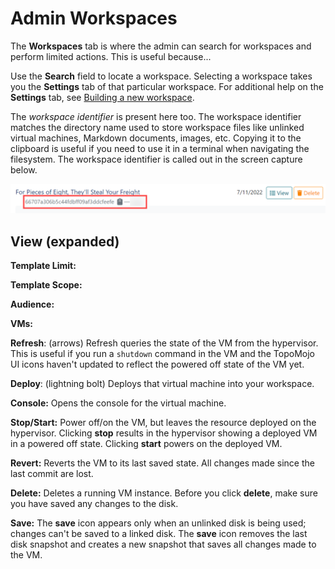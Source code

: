 # Admin Workspaces

The **Workspaces** tab is where the admin can search for workspaces and perform limited actions. This is useful because...

Use the **Search** field to locate a workspace. Selecting a workspace takes you the **Settings** tab of that particular workspace. For additional help on the **Settings** tab, see [Building a new workspace](building-a-workspace.md).

The *workspace identifier* is present here too. The workspace identifier matches the directory name used to store workspace files like unlinked virtual machines, Markdown documents, images, etc. Copying it to the clipboard is useful if you need to use it in a terminal when navigating the filesystem. The workspace identifier is called out in the screen capture below.

![tm-wksp-iden](img/wksp-iden.png)

## View (expanded)

**Template Limit:**

**Template Scope:**

**Audience:**

**VMs:**

<!--what are we doing here that is different from "building a workspace"?-->

**Refresh**: (arrows) Refresh queries the state of the VM from the hypervisor. This is useful if you run a `shutdown` command in the VM and the TopoMojo UI icons haven't updated to reflect the powered off state of the VM yet. 

**Deploy**: (lightning bolt) Deploys that virtual machine into your workspace.

**Console:** Opens the console for the virtual machine.

**Stop/Start:** Power off/on the VM, but leaves the resource deployed on the hypervisor. Clicking **stop** results in the hypervisor showing a deployed VM in a powered off state.  Clicking **start** powers on the deployed VM.

**Revert:** Reverts the VM to its last saved state. All changes made since the last commit are lost.

**Delete:** Deletes a running VM instance. Before you click **delete**, make sure you have saved any changes to the disk.

**Save:** The **save** icon appears only when an unlinked disk is being used; changes can't be saved to a linked disk. The **save** icon removes the last disk snapshot and creates a new snapshot that saves all changes made to the VM.